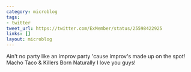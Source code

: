 ```yaml
---
category: microblog
tags:
- twitter
tweet_url: https://twitter.com/ExMember/status/25598422925
links: []
layout: microblog
---
```

Ain't no party like an improv party 'cause improv's made up on the spot! Macho Taco & Killers Born Naturally I love you guys!
